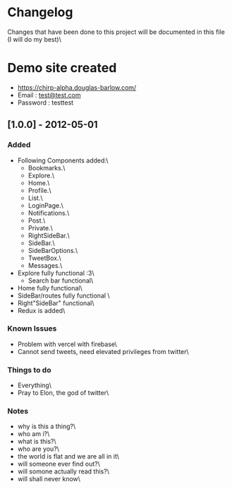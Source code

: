 # Changelog
Changes that have been done to this project will be documented in this file (I will do my best)\

# Demo site created
- https://chirp-alpha.douglas-barlow.com/
- Email : test@test.com
- Password : testtest

## [1.0.0] - 2012-05-01
### Added
- Following Components added:\
    - Bookmarks.\
    - Explore.\
    - Home.\
    - Profile.\
    - List.\
    - LoginPage.\
    - Notifications.\
    - Post.\
    - Private.\
    - RightSideBar.\
    - SideBar.\
    - SideBarOptions.\
    - TweetBox.\
    - Messages.\
- Explore fully functional :3\
    - Search bar functional\
- Home fully functional\
- SideBar/routes fully functional \
- Right"SideBar" functional\
- Redux is added\

### Known Issues
- Problem with vercel with firebase\
- Cannot send tweets, need elevated privileges from twitter\

### Things to do
- Everything\
- Pray to Elon, the god of twitter\

### Notes
- why is this a thing?\
- who am i?\
- what is this?\
- who are you?\
- the world is flat and we are all in it\
- will someone ever find out?\
- will somone actually read this?\
- will shall never know\